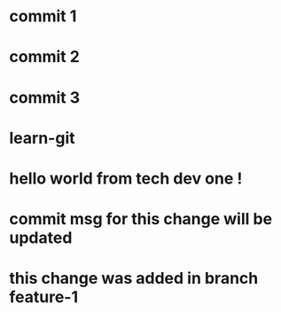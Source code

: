 
# commit 1
# commit 2
# commit 3
# learn-git

# hello world from tech dev one !

# commit msg for this change will be updated

# this change was added in branch feature-1